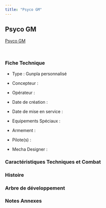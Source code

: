 ```yaml
---
title: "Psyco GM"
---
```


Psyco GM
--------





[Psyco GM](javascript:change_image_m('images/stories/saga/gundambfgmc/mechas/psyco-gm.png');)

 

### Fiche Technique


- Type : Gunpla personnalisé
  
- Concepteur : 
  
- Opérateur : 
  
- Date de création : 
  
- Date de mise en service : 
  
- Equipements Spéciaux :




- Armement :




- Pilote(s) : 





- Mecha Designer : 


### Caractéristiques Techniques et Combat


### Histoire


### Arbre de développement


### Notes Annexes


